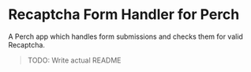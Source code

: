 # Recaptcha Form Handler for Perch
A Perch app which handles form submissions and checks them for valid Recaptcha.

> TODO: Write actual README